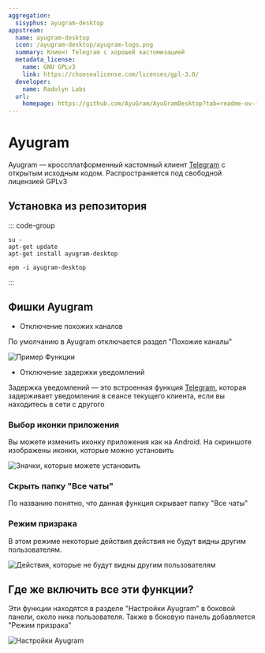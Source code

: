 ```yaml
---
aggregation:
  sisyphus: ayugram-desktop
appstream:
  name: ayugram-desktop
  icon: /ayugram-desktop/ayugram-logo.png
  summary: Клиент Telegram с хорошей кастомизацией
  metadata_license:
    name: GNU GPLv3
    link: https://choosealicense.com/licenses/gpl-3.0/
  developer:
    name: Radolyn Labs
  url:
    homepage: https://github.com/AyuGram/AyuGramDesktop?tab=readme-ov-file
---
```


# Ayugram

Ayugram — кроссплатформенный кастомный клиент [Telegram](/apps/telegram/) с открытым исходным кодом. Распространяется под свободной лицензией GPLv3

## Установка из репозитория

::: code-group

```shell[apt-get]
su -
apt-get update
apt-get install ayugram-desktop
```

```shell[epm]
epm -i ayugram-desktop
```

:::

## Фишки Ayugram

- Отключение похожих каналов

По умолчанию в Ayugram отключается раздел "Похожие каналы"

![Пример Функции](/ayugram-desktop/ayugram-1.png)

- Отключение задержки уведомлений

Задержка уведомлений — это встроенная функция [Telegram](/apps/telegram/), которая задерживает уведомления в сеансе текущего клиента, если вы находитесь в сети с другого

### Выбор иконки приложения

Вы можете изменить иконку приложения как на Android. На скриншоте изображены иконки, которые можно установить

![Значки, которые можете установить](/ayugram-desktop/ayugram-2.png)

### Скрыть папку "Все чаты"

По названию понятно, что данная функция скрывает папку "Все чаты"

### Режим призрака

В этом режиме некоторые действия действия не будут видны другим пользователям.

![Действия, которые не будут видны другим пользователям](/ayugram-desktop/ayugram-3.png)

## Где же включить все эти функции?

Эти функции находятся в разделе "Настройки Ayugram" в боковой панели, около ника пользователя. Также в боковую панель добавляется "Режим призрака"

![Настройки Ayugram](/ayugram-desktop/ayugram-4.png)
